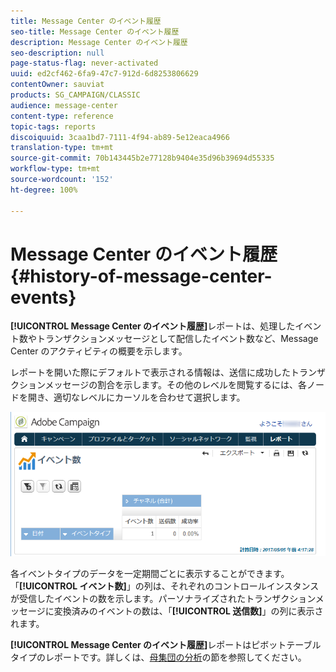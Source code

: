 ```yaml
---
title: Message Center のイベント履歴
seo-title: Message Center のイベント履歴
description: Message Center のイベント履歴
seo-description: null
page-status-flag: never-activated
uuid: ed2cf462-6fa9-47c7-912d-6d8253806629
contentOwner: sauviat
products: SG_CAMPAIGN/CLASSIC
audience: message-center
content-type: reference
topic-tags: reports
discoiquuid: 3caa1bd7-7111-4f94-ab89-5e12eaca4966
translation-type: tm+mt
source-git-commit: 70b143445b2e77128b9404e35d96b39694d55335
workflow-type: tm+mt
source-wordcount: '152'
ht-degree: 100%

---
```



# Message Center のイベント履歴{#history-of-message-center-events}

**[!UICONTROL Message Center のイベント履歴]**&#x200B;レポートは、処理したイベント数やトランザクションメッセージとして配信したイベント数など、Message Center のアクティビティの概要を示します。

レポートを開いた際にデフォルトで表示される情報は、送信に成功したトランザクションメッセージの割合を示します。その他のレベルを閲覧するには、各ノードを開き、適切なレベルにカーソルを合わせて選択します。

![](assets/messagecenter_reporting_001.png)

各イベントタイプのデータを一定期間ごとに表示することができます。「**[!UICONTROL イベント数]**」の列は、それぞれのコントロールインスタンスが受信したイベントの数を示します。パーソナライズされたトランザクションメッセージに変換済みのイベントの数は、「**[!UICONTROL 送信数]**」の列に表示されます。

**[!UICONTROL Message Center のイベント履歴]**&#x200B;レポートはピボットテーブルタイプのレポートです。詳しくは、[母集団の分析](../../reporting/using/about-descriptive-analysis.md)の節を参照してください。
